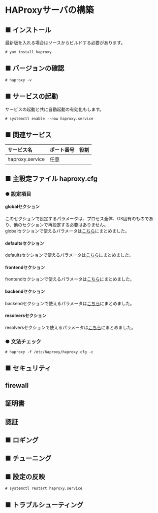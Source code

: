 # HAProxyサーバの構築
## ■ インストール
最新版を入れる場合はソースからビルドする必要があります。
```
# yum install haproxy
```
## ■ バージョンの確認
```
# haproxy -v
```

## ■ サービスの起動
サービスの起動と共に自動起動の有効化もします。
```
# systemctl enable --now haproxy.service
```
## ■ 関連サービス
|サービス名|ポート番号|役割|
|:---|:---|:---|
|haproxy.service|任意||

## ■ 主設定ファイル haproxy.cfg
### ● 設定項目
#### globalセクション
このセクションで設定するパラメータは、プロセス全体、OS固有のものであり、他のセクションで再設定する必要はありません。  
globalセクションで使えるパラメータは[こちら](https://github.com/thetaru/memorandum/tree/master/OS/Linux/CentOS8/haproxy/haproxy_server/global_keywords)にまとめました。
#### defaultsセクション
defaultsセクションで使えるパラメータは[こちら](https://github.com/thetaru/memorandum/tree/master/OS/Linux/CentOS8/haproxy/haproxy_server/defaults_keywords)にまとめました。
#### frontendセクション
frontendセクションで使えるパラメータは[こちら](https://github.com/thetaru/memorandum/tree/master/OS/Linux/CentOS8/haproxy/haproxy_server/frontend_keywords)にまとめました。
#### backendセクション
backendセクションで使えるパラメータは[こちら](https://github.com/thetaru/memorandum/tree/master/OS/Linux/CentOS8/haproxy/haproxy_server/backend_keywords)にまとめました。
#### resolversセクション
resolversセクションで使えるパラメータは[こちら](https://github.com/thetaru/memorandum/tree/master/OS/Linux/CentOS8/haproxy/haproxy_server/resolvers_keywords)にまとめました。

### ● 文法チェック
```
# haproxy -f /etc/haproxy/haproxy.cfg -c
```
## ■ セキュリティ
## firewall
## 証明書
## 認証
## ■ ロギング
## ■ チューニング
## ■ 設定の反映
```
# systemctl restart haproxy.service
```
## ■ トラブルシューティング
